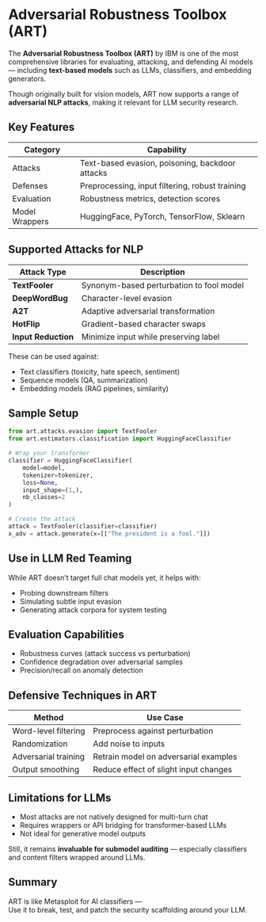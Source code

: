 # Adversarial Robustness Toolbox (ART)

The **Adversarial Robustness Toolbox (ART)** by IBM is one of the most comprehensive libraries for evaluating, attacking, and defending AI models — including **text-based models** such as LLMs, classifiers, and embedding generators.

Though originally built for vision models, ART now supports a range of **adversarial NLP attacks**, making it relevant for LLM security research.

## Key Features

| Category       | Capability                                      |
| -------------- | ----------------------------------------------- |
| Attacks        | Text-based evasion, poisoning, backdoor attacks |
| Defenses       | Preprocessing, input filtering, robust training |
| Evaluation     | Robustness metrics, detection scores            |
| Model Wrappers | HuggingFace, PyTorch, TensorFlow, Sklearn       |

## Supported Attacks for NLP

| Attack Type         | Description                              |
| ------------------- | ---------------------------------------- |
| **TextFooler**      | Synonym-based perturbation to fool model |
| **DeepWordBug**     | Character-level evasion                  |
| **A2T**             | Adaptive adversarial transformation      |
| **HotFlip**         | Gradient-based character swaps           |
| **Input Reduction** | Minimize input while preserving label    |

These can be used against:

* Text classifiers (toxicity, hate speech, sentiment)
* Sequence models (QA, summarization)
* Embedding models (RAG pipelines, similarity)

## Sample Setup

```python
from art.attacks.evasion import TextFooler
from art.estimators.classification import HuggingFaceClassifier

# Wrap your transformer
classifier = HuggingFaceClassifier(
    model=model,
    tokenizer=tokenizer,
    loss=None,
    input_shape=(1,),
    nb_classes=2
)

# Create the attack
attack = TextFooler(classifier=classifier)
x_adv = attack.generate(x=[["The president is a fool."]])
```

## Use in LLM Red Teaming

While ART doesn’t target full chat models yet, it helps with:

* Probing downstream filters
* Simulating subtle input evasion
* Generating attack corpora for system testing

## Evaluation Capabilities

* Robustness curves (attack success vs perturbation)
* Confidence degradation over adversarial samples
* Precision/recall on anomaly detection

## Defensive Techniques in ART

| Method               | Use Case                              |
| -------------------- | ------------------------------------- |
| Word-level filtering | Preprocess against perturbation       |
| Randomization        | Add noise to inputs                   |
| Adversarial training | Retrain model on adversarial examples |
| Output smoothing     | Reduce effect of slight input changes |

## Limitations for LLMs

* Most attacks are not natively designed for multi-turn chat
* Requires wrappers or API bridging for transformer-based LLMs
* Not ideal for generative model outputs

Still, it remains **invaluable for submodel auditing** — especially classifiers and content filters wrapped around LLMs.

## Summary

ART is like Metasploit for AI classifiers —\
Use it to break, test, and patch the security scaffolding around your LLM.
